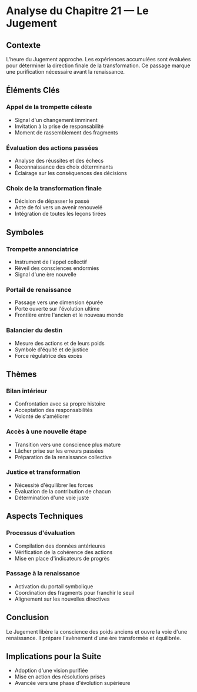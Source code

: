 # Analyse du Chapitre 21 — Le Jugement

## Contexte
L'heure du Jugement approche. Les expériences accumulées sont évaluées pour déterminer la direction finale de la transformation. Ce passage marque une purification nécessaire avant la renaissance.

## Éléments Clés

### Appel de la trompette céleste
- Signal d'un changement imminent
- Invitation à la prise de responsabilité
- Moment de rassemblement des fragments

### Évaluation des actions passées
- Analyse des réussites et des échecs
- Reconnaissance des choix déterminants
- Éclairage sur les conséquences des décisions

### Choix de la transformation finale
- Décision de dépasser le passé
- Acte de foi vers un avenir renouvelé
- Intégration de toutes les leçons tirées

## Symboles

### Trompette annonciatrice
- Instrument de l'appel collectif
- Réveil des consciences endormies
- Signal d'une ère nouvelle

### Portail de renaissance
- Passage vers une dimension épurée
- Porte ouverte sur l'évolution ultime
- Frontière entre l'ancien et le nouveau monde

### Balancier du destin
- Mesure des actions et de leurs poids
- Symbole d'équité et de justice
- Force régulatrice des excès

## Thèmes

### Bilan intérieur
- Confrontation avec sa propre histoire
- Acceptation des responsabilités
- Volonté de s'améliorer

### Accès à une nouvelle étape
- Transition vers une conscience plus mature
- Lâcher prise sur les erreurs passées
- Préparation de la renaissance collective

### Justice et transformation
- Nécessité d'équilibrer les forces
- Évaluation de la contribution de chacun
- Détermination d'une voie juste

## Aspects Techniques

### Processus d'évaluation
- Compilation des données antérieures
- Vérification de la cohérence des actions
- Mise en place d'indicateurs de progrès

### Passage à la renaissance
- Activation du portail symbolique
- Coordination des fragments pour franchir le seuil
- Alignement sur les nouvelles directives

## Conclusion
Le Jugement libère la conscience des poids anciens et ouvre la voie d'une renaissance. Il prépare l'avènement d'une ère transformée et équilibrée.

## Implications pour la Suite
- Adoption d'une vision purifiée
- Mise en action des résolutions prises
- Avancée vers une phase d'évolution supérieure

